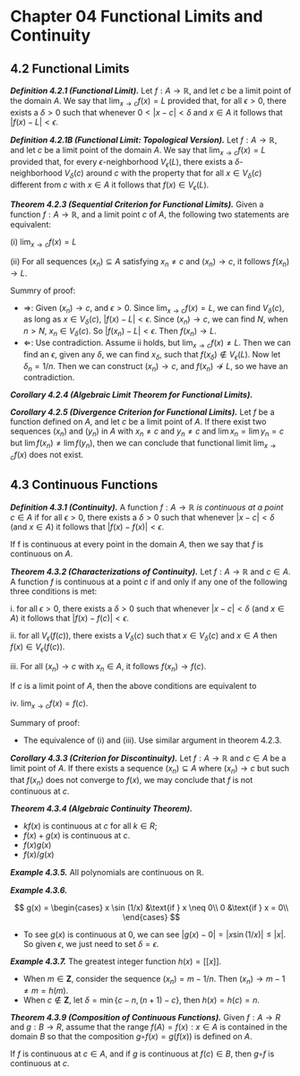 # Chapter 04 Functional Limits and Continuity

## 4.2 Functional Limits

***Definition 4.2.1 (Functional Limit).*** Let $f : A \rightarrow \mathbb{R}$, and let $c$ be a limit point of the domain $A$. We say that $\lim_{x \to c} f(x) = L$ provided that, for all $\epsilon > 0$, there exists a $\delta > 0$ such that whenever $0 < |x - c| < \delta$ and $x \in A$ it follows that $|f(x) - L| < \epsilon$.

***Definition 4.2.1B (Functional Limit: Topological Version).*** Let $f : A \rightarrow \mathbb{R}$, and let $c$ be a limit point of the domain $A$. We say that $\lim_{x \to c} f(x) = L$ provided that, for every $\epsilon$-neighborhood $V_{\epsilon}(L)$, there exists a $\delta$-neighborhood $V_{\delta}(c)$ around $c$ with the property that for all $x \in V_{\delta}(c)$ different from $c$ with $x \in A$ it follows that $f(x) \in V_{\epsilon}(L)$.

***Theorem 4.2.3 (Sequential Criterion for Functional Limits).*** Given a function $f : A \rightarrow \mathbb{R}$, and a limit point $c$ of $A$, the following two statements are equivalent:

(i) $\lim_{x \to c} f(x) = L$

(ii) For all sequences $(x_n) \subseteq A$ satisfying $x_n \neq c$ and $(x_n) \rightarrow c$, it follows $f(x_n) \rightarrow L$.

Summry of proof:

* $\Rightarrow$: Given $(x_n) \rightarrow c$, and $\epsilon > 0$.
Since $\lim_{x \to c} f(x) = L$, we can find $V_{\delta}(c)$, as long as $x \in V_{\delta}(c)$, $|f(x) - L| < \epsilon$. Since $(x_n) \rightarrow c$, we can find $N$, when $n > N$, $x_n \in V_{\delta}(c)$. So $|f(x_n) - L| < \epsilon$. Then $f(x_n) \rightarrow L$.
* $\Leftarrow$: Use contradiction. Assume ii holds, but $\lim_{x \to c} f(x) \ne L$. Then we can find an $\epsilon$, given any $\delta$, we can find $x_{\delta}$, such that $f(x_{\delta}) \notin V_{\epsilon}(L)$. Now let $\delta_n = 1/n$. Then we can construct $(x_n) \rightarrow c$, and $f(x_n) \not\rightarrow L$, so we have an contradiction.

***Corollary 4.2.4 (Algebraic Limit Theorem for Functional Limits).***

***Corollary 4.2.5 (Divergence Criterion for Functional Limits).*** Let $f$ be a function defined on $A$, and let $c$ be a limit point of $A$. If there exist two
sequences $(x_n)$ and $(y_n)$ in $A$ with $x_n \neq c$ and $y_n \neq c$ and $\lim x_n = \lim y_n = c$ but $\lim f(x_n) \neq \lim f(y_n)$, then we can conclude that functional limit $\lim_{x \to c} f(x)$ does not exist. 

## 4.3 Continuous Functions

***Definition 4.3.1 (Continuity).*** A function $f: A \rightarrow \mathbb{R}$ *is continuous at a point* $c \in A$ if for all $\epsilon > 0$, there exists a $\delta > 0$ such that whenever $|x-c| < \delta$ (and $x \in A$) it follows that $|f(x) - f(x)| < \epsilon$.

If f is continuous at every point in the domain $A$, then we say that $f$ is continuous on $A$.

***Theorem 4.3.2 (Characterizations of Continuity).*** Let $f: A \rightarrow \mathbb{R}$ and $c \in A$. A function $f$ is continuous at a point $c$ if and only if any one of the following
three conditions is met:

i. for all $\epsilon > 0$, there exists a $\delta > 0$ such that whenever $|x-c| < \delta$ (and $x \in A$) it follows that $|f(x) - f(c)| < \epsilon$.

ii. for all $V_{\epsilon}(f(c))$, there exists a $V_{\delta}(c)$ such that $x \in V_{\delta}(c)$ and $x \in A$ then $f(x) \in V_{\epsilon}(f(c))$.

iii. For all $(x_n) \rightarrow c$ with $x_n \in A$, it follows $f(x_n) \rightarrow f(c)$.

If $c$ is a limit point of $A$, then the above conditions are equivalent to

iv. $\lim_{x \to c} f(x) = f(c)$.

Summary of proof:

* The equivalence of (i) and (iii). Use similar argument in theorem 4.2.3.

***Corollary 4.3.3 (Criterion for Discontinuity).*** Let $f: A \rightarrow \mathbb{R}$ and $c \in A$ be a limit point of $A$. If there exists a sequence $(x_n) \subseteq A$ where $(x_n) \rightarrow c$ but such that $f(x_n)$ does not converge to $f(x)$, we may conclude that $f$ is not continuous at $c$.

***Theorem 4.3.4 (Algebraic Continuity Theorem).***

* $kf(x)$ is continuous at $c$ for all $k ∈ R$;
* $f(x) + g(x)$ is continuous at $c$.
* $f(x)g(x)$
* $f(x)/g(x)$

***Example 4.3.5.*** All polynomials are continuous on $\mathbb{R}$.

***Example 4.3.6.*** 

$$ g(x) = 
\begin{cases}
    x \sin (1/x) &\text{if } x \neq 0\\
    0            &\text{if } x = 0\\
\end{cases}  $$

* To see $g(x)$ is continuous at 0, we can see $|g(x) - 0| = |x \sin (1/x)| \leq |x|$. So given $\epsilon$, we just need to set $\delta = \epsilon$.

***Example 4.3.7.*** The greatest integer function $h(x) = [[x]]$.

* When $m \in \mathbf{Z}$, consider the sequence $(x_n) = m-1/n$. Then $(x_n) \rightarrow m-1 \neq m = h(m)$.
* When $c \not\in \mathbf{Z}$, let $\delta = \min \left\{ c - n, (n+1) - c \right\}$, then $h(x) = h(c) = n$.

***Theorem 4.3.9 (Composition of Continuous Functions).*** Given $f : A→R$ and $g : B → R$, assume that the range $f(A) = {f(x) : x ∈ A}$ is contained in the domain $B$ so that the composition $g ◦ f(x) = g(f(x))$ is defined on $A$.

If $f$ is continuous at $c ∈ A$, and if $g$ is continuous at $f(c) ∈ B$, then $g ◦ f$ is continuous at $c$.
